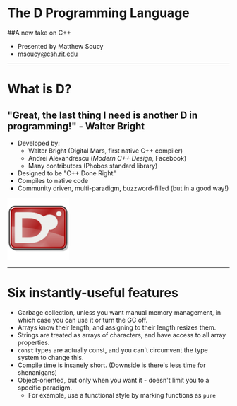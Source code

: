 # The D Programming Language

##A new take on C++

- Presented by Matthew Soucy
- msoucy@csh.rit.edu

---

# What is D?

## "Great, the last thing I need is another D in programming!" - Walter Bright

- Developed by:
    - Walter Bright (Digital Mars, first native C++ compiler)
    - Andrei Alexandrescu (_Modern C++ Design_, Facebook)
    - Many contributors (Phobos standard library)
- Designed to be "C++ Done Right"
- Compiles to native code
- Community driven, multi-paradigm, buzzword-filled (but in a good way!)

![D Logo](Dlogo.png)

---

# Six instantly-useful features

- Garbage collection, unless you want manual memory management, in which case you can use it or turn the GC off.
- Arrays know their length, and assigning to their length resizes them.
- Strings are treated as arrays of characters, and have access to all array properties.
- `const` types are actually const, and you can't circumvent the type system to change this.
- Compile time is insanely short. (Downside is there's less time for shenanigans)
- Object-oriented, but only when you want it - doesn't limit you to a specific paradigm.
    - For example, use a functional style by marking functions as `pure`
